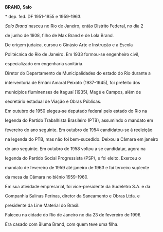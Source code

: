 **BRAND,** **Salo**



\* dep. fed. DF 1951-1955 e 1959-1963.



*Salo Brand* nasceu no Rio de Janeiro, então Distrito Federal, no dia 2

de junho de 1908, filho de Max Brand e de Lola Brand.



De origem judaica, cursou o Ginásio Arte e Instrução e a Escola

Politécnica do Rio de Janeiro. Em 1933 formou-se engenheiro civil,

especializado em engenharia sanitária.



Diretor do Departamento de Municipalidades do estado do Rio durante a

interventoria de Ernâni Amaral Peixoto (1937-1945), foi prefeito dos

municípios fluminenses de Itaguaí (1935), Magé e Campos, além de

secretário estadual de Viação e Obras Públicas.



Em outubro de 1950 elegeu-se deputado federal pelo estado do Rio na

legenda do Partido Trabalhista Brasileiro (PTB), assumindo o mandato em

fevereiro do ano seguinte. Em outubro de 1954 candidatou-se à reeleição

na legenda do PTB, mas não foi bem-sucedido. Deixou a Câmara em janeiro

do ano seguinte. Em outubro de 1958 voltou a se candidatar, agora na

legenda do Partido Social Progressista (PSP), e foi eleito. Exerceu o

mandato de fevereiro de 1959 até janeiro de 1963 e foi terceiro suplente

da mesa da Câmara no biênio 1959-1960.



Em sua atividade empresarial, foi vice-presidente da Sudeletro S.A. e da

Companhia Salinas Perinas, diretor da Saneamento e Obras Ltda. e

presidente da Line Material do Brasil.



Faleceu na cidade do Rio de Janeiro no dia 23 de fevereiro de 1996.



Era casado com Bluma Brand, com quem teve uma filha.



